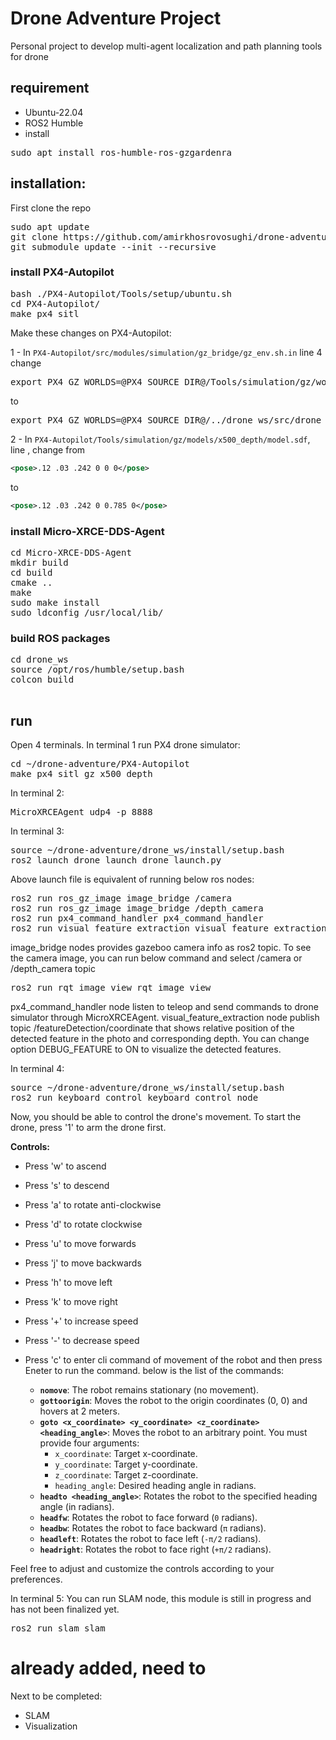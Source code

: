 # Drone Adventure Project

Personal project to develop multi-agent localization and path planning tools for drone


## requirement
- Ubuntu-22.04
- ROS2 Humble
- install 
<pre>
sudo apt install ros-humble-ros-gzgardenra
</pre>

## installation:
First clone the repo

<pre>
sudo apt update
git clone https://github.com/amirkhosrovosughi/drone-adventure.git
git submodule update --init --recursive
</pre>


### install PX4-Autopilot
<pre>
bash ./PX4-Autopilot/Tools/setup/ubuntu.sh
cd PX4-Autopilot/
make px4_sitl
</pre>

Make these changes on PX4-Autopilot:

1 - In `PX4-Autopilot/src/modules/simulation/gz_bridge/gz_env.sh.in` line 4 change
<pre>
export PX4_GZ_WORLDS=@PX4_SOURCE_DIR@/Tools/simulation/gz/worlds
</pre>
to
<pre>
export PX4_GZ_WORLDS=@PX4_SOURCE_DIR@/../drone_ws/src/drone_packages/simulation_resource/worlds
</pre>

2 - In `PX4-Autopilot/Tools/simulation/gz/models/x500_depth/model.sdf`, line , change from
```xml
<pose>.12 .03 .242 0 0 0</pose>
```
to
```xml
<pose>.12 .03 .242 0 0.785 0</pose>
```

### install Micro-XRCE-DDS-Agent
<pre>
cd Micro-XRCE-DDS-Agent
mkdir build
cd build
cmake ..
make
sudo make install
sudo ldconfig /usr/local/lib/
</pre>

### build ROS packages
 <pre>
cd drone_ws
source /opt/ros/humble/setup.bash
colcon build
 </pre>

## run
Open 4 terminals.
In terminal 1 run PX4 drone simulator:
<pre>
cd ~/drone-adventure/PX4-Autopilot
make px4_sitl gz_x500_depth
</pre>

In terminal 2:
<pre>
MicroXRCEAgent udp4 -p 8888
</pre>

In terminal 3:
<pre>
source ~/drone-adventure/drone_ws/install/setup.bash
ros2 launch drone_launch drone_launch.py
</pre>

Above launch file is equivalent of running below ros nodes:
<pre>
ros2 run ros_gz_image image_bridge /camera
ros2 run ros_gz_image image_bridge /depth_camera
ros2 run px4_command_handler px4_command_handler
ros2 run visual_feature_extraction visual_feature_extraction
</pre>

image_bridge nodes provides gazeboo camera info as ros2 topic. To see the camera image, you can run below command and select /camera or /depth_camera topic
<pre>
ros2 run rqt_image_view rqt_image_view
</pre> 
px4_command_handler node listen to teleop and send commands to drone simulator through MicroXRCEAgent.
visual_feature_extraction node publish topic /featureDetection/coordinate that shows relative position of the detected feature in the photo and corresponding depth. You can change option DEBUG_FEATURE to ON to visualize the detected features.  

In terminal 4:
<pre>
source ~/drone-adventure/drone_ws/install/setup.bash
ros2 run keyboard_control keyboard_control_node
</pre>

Now, you should be able to control the drone's movement. To start the drone, press '1' to arm the drone first.

**Controls:**
- Press 'w' to ascend
- Press 's' to descend
- Press 'a' to rotate anti-clockwise
- Press 'd' to rotate clockwise

- Press 'u' to move forwards
- Press 'j' to move backwards
- Press 'h' to move left
- Press 'k' to move right

- Press '+' to increase speed
- Press '-' to decrease speed

- Press 'c' to enter cli command of movement of the robot and then press Eneter to run the command.
  below is the list of the commands:

  - **`nomove`**: The robot remains stationary (no movement).  
  - **`gottoorigin`**: Moves the robot to the origin coordinates (0, 0) and hovers at 2 meters.  
  - **`goto <x_coordinate> <y_coordinate> <z_coordinate> <heading_angle>`**: Moves the robot to an arbitrary point. You must provide four arguments:  
    - `x_coordinate`: Target x-coordinate.  
    - `y_coordinate`: Target y-coordinate.  
    - `z_coordinate`: Target z-coordinate.  
    - `heading_angle`: Desired heading angle in radians.  
  - **`headto <heading_angle>`**: Rotates the robot to the specified heading angle (in radians).  
  - **`headfw`**: Rotates the robot to face forward (`0` radians).  
  - **`headbw`**: Rotates the robot to face backward (`π` radians).  
  - **`headleft`**: Rotates the robot to face left (`-π/2` radians).  
  - **`headright`**: Rotates the robot to face right (`+π/2` radians).

Feel free to adjust and customize the controls according to your preferences.

In terminal 5:
You can run SLAM node, this module is still in progress and has not been finalized yet.
<pre>
ros2 run slam slam
</pre>

# already added, need to 
Next to be completed:
- SLAM
- Visualization
